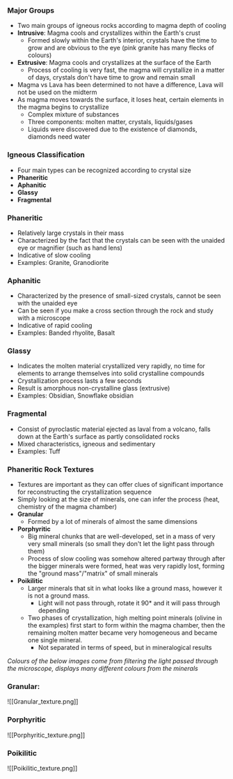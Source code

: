 ### Major Groups
 - Two main groups of igneous rocks according to magma depth of cooling
 - **Intrusive**: Magma cools and crystallizes within the Earth's crust
	 - Formed slowly within the Earth's interior, crystals have the time to grow and are obvious to the eye (pink granite has many flecks of colours)
 - **Extrusive**: Magma cools and crystallizes at the surface of the Earth
	 - Process of cooling is very fast, the magma will crystallize in a matter of days, crystals don't have time to grow and remain small
 - Magma vs Lava has been determined to not have a difference, Lava will not be used on the midterm
 - As magma moves towards the surface, it loses heat, certain elements in the magma begins to crystallize
	 - Complex mixture of substances
	 - Three components: molten matter, crystals, liquids/gases
	 - Liquids were discovered due to the existence of diamonds, diamonds need water

### Igneous Classification
 - Four main types can be recognized according to crystal size
 - **Phaneritic**
 - **Aphanitic**
 - **Glassy**
 - **Fragmental**

### Phaneritic
 - Relatively large crystals in their mass
 - Characterized by the fact that the crystals can be seen with the unaided eye or magnifier (such as hand lens)
 - Indicative of slow cooling
 - Examples: Granite, Granodiorite

### Aphanitic
 - Characterized by the presence of small-sized crystals, cannot be seen with the unaided eye
 - Can be seen if you make a cross section through the rock and study with a microscope
 - Indicative of rapid cooling
 - Examples: Banded rhyolite, Basalt

### Glassy
 - Indicates the molten material crystallized very rapidly, no time for elements to arrange themselves into solid crystalline compounds
 - Crystallization process lasts a few seconds
 - Result is amorphous non-crystalline glass (extrusive)
 - Examples: Obsidian, Snowflake obsidian

### Fragmental
 - Consist of pyroclastic material ejected as laval from a volcano, falls down at the Earth's surface as partly consolidated rocks
 - Mixed characteristics, igneous and sedimentary
 - Examples: Tuff

### Phaneritic Rock Textures
 - Textures are important as they can offer clues of significant importance for reconstructing the crystallization sequence
 - Simply looking at the size of minerals, one can infer the process (heat, chemistry of the magma chamber)
 - **Granular**
	 - Formed by a lot of minerals of almost the same dimensions
 - **Porphyritic**
	 - Big mineral chunks that are well-developed, set in a mass of very very small minerals (so small they don't let the light pass through them)
	 - Process of slow cooling was somehow altered partway through after the bigger minerals were formed, heat was very rapidly lost, forming the "ground mass"/"matrix" of small minerals
 - **Poikilitic**
	 - Larger minerals that sit in what looks like a ground mass, however it is not a ground mass.
		 - Light will not pass through, rotate it 90* and it will pass through depending
	 - Two phases of crystallization, high melting point minerals (olivine in the examples) first start to form within the magma chamber, then the remaining molten matter became very homogeneous and became one single mineral.
		 - Not separated in terms of speed, but in mineralogical results

*Colours of the below images come from filtering the light passed through the microscope, displays many different colours from the minerals*
### Granular:
![[Granular_texture.png]]

### Porphyritic
![[Porphyritic_texture.png]]

### Poikilitic
![[Poikilitic_texture.png]]